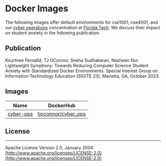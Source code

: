 # Docker Images
The following images offer default environments for cse1001, cse4001, and our [cyber operations](https://research.fit.edu/fitsec/) concentration at [Florida Tech](https://www.fit.edu/). We discuss their impact on student anxiety in the following publication.

## Publication
Kourtnee Fernalld, TJ OConnor, Sneha Sudhakaran, Nasheen Nur. Lightweight Symphony: Towards Reducing Computer Science Student Anxiety with Standardized Docker Environments. Special Interest Group on Information Technology Education (SIGITE 23), Marietta, GA, October 2023.

## Images 

| Name | DockerHub |
|------|-----------|
| [cyber-ops](https://github.com/FITSEC/docker-images/tree/main/cyber-ops) | [tjoconnor/cyber_ops](https://hub.docker.com/r/tjoconnor/cyber_ops)

## License

---
Apache License Version 2.0, January 2004 [http://www.apache.org/licenses/LICENSE-2.0](http://www.apache.org/licenses/LICENSE-2.0)

